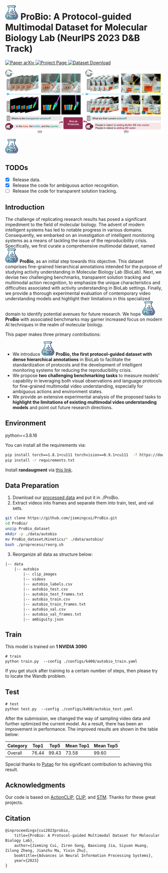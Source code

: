# ![](asset/icon.png) ProBio: A Protocol-guided Multimodal Dataset for Molecular Biology Lab (NeurIPS 2023 D&B Track)
<p align="left">
    <!-- <a href='https://scenediffuser.github.io/paper.pdf'>
      <img src='https://img.shields.io/badge/Paper-PDF-red?style=plastic&logo=adobeacrobatreader&logoColor=red' alt='Paper PDF'>
    </a> -->
    <a href='https://arxiv.org/abs/2311.00556'>
      <img src='https://img.shields.io/badge/Paper-arXiv-red?style=plastic&logo=arXiv&logoColor=red' alt='Paper arXiv'>
    </a>
    <a href='https://probio-dataset.github.io/'>
      <img src='https://img.shields.io/badge/Project-Page-blue?style=plastic&logo=Google%20chrome&logoColor=blue' alt='Project Page'>
    </a>
    <a href='https://drive.google.com/file/d/1IBHlKTDnBTdENKykp0s_ps6HvSuFvDLX/view'>
      <img src='https://img.shields.io/badge/Dataset-Download-green?style=plastic&logo=Google%20Drive&logoColor=green' alt='Dataset Download'>
    </a>
    <!-- <a href='https://huggingface.co/spaces/SceneDiffuser/SceneDiffuserDemo'>
      <img src='https://img.shields.io/badge/Demo-HuggingFace-yellow?style=plastic&logo=AirPlay%20Video&logoColor=yellow' alt='HuggingFace'>
    </a>
    <a href='https://drive.google.com/drive/folders/1CKJER3CnVh0o8cwlN8a2c0kQ6HTEqvqj?usp=sharing'>
      <img src='https://img.shields.io/badge/Model-Checkpoints-orange?style=plastic&logo=Google%20Drive&logoColor=orange' alt='Checkpoints'> -->
    <!-- </a> -->
</p>

![](asset/probio-teaser.png)

![](asset/icon.png)
## TODOs
- [x] Release data.
- [x] Release the code for ambiguous action recognition.
- [ ] Release the code for transparent solution tracking.

## Introduction
The challenge of replicating research results has posed a significant impediment to the field of molecular biology. The advent of modern intelligent systems has led to notable progress in various domains. Consequently, we embarked on an investigation of intelligent monitoring systems as a means of tackling the issue of the reproducibility crisis. Specifically, we first curate a comprehensive multimodal dataset, named ![](asset/icon.png) **ProBio**, as an initial step towards this objective. This dataset comprises fine-grained hierarchical annotations intended for the purpose of studying activity understanding in Molecular Biology Lab (BioLab). Next, we devise two challenging benchmarks, transparent solution tracking and multimodal action recognition, to emphasize the unique characteristics and difficulties associated with activity understanding in BioLab settings. Finally, we provide a thorough experimental evaluation of contemporary video understanding models and highlight their limitations in this specialized domain to identify potential avenues for future research. We hope ![](asset/icon.png) **ProBio** with associated benchmarks may garner increased focus on modern AI techniques in the realm of molecular biology.

This paper makes three primary contributions:
- We introduce ![](asset/icon.png) **ProBio, the first protocol-guided dataset with dense hierarchical annotations** in
BioLab to facilitate the standardization of protocols and the development of intelligent monitoring
systems for reducing the reproducibility crisis.
- We propose **two challenging benchmarking tasks** to measure models’ capability in leveraging
both visual observations and language protocols for fine-grained multimodal video understanding,
especially for ambiguous actions and environment states.
- We provide an extensive experimental analysis of the proposed tasks to **highlight the limitations of
existing multimodal video understanding models** and point out future research directions.
## Environment
python==3.8.16

You can install all the requirements via:
```bash
pip install torch==1.8.1+cu111 torchvision==0.9.1+cu111  -f https://download.pytorch.org/whl/torch_stable.html
pip install -r requirements.txt
```
Install **randaugment** via [this link](https://github.com/ildoonet/pytorch-randaugment/blob/master/setup.py).

## Data Preparation
1. Download our [processed data](https://drive.google.com/file/d/1IBHlKTDnBTdENKykp0s_ps6HvSuFvDLX/view?usp=sharing) and put it in ./ProBio.
2. Extract videos into frames and separate them into train, test, and val sets.
```bash
git clone https://github.com/jiemingcui/ProBio.git
cd ProBio/
unzip ProBio_dataset
mkdir -p ./data/autobio
mv ProBio_dataset/Kinetics/* ./data/autobio/
bash ./proprecess/reorg.sh
```

3. Reorganize all data as structure below:
```text
|-- data
    |-- autobio
        |-- clip_images
        |-- videos
        |-- autobio_labels.csv
        |-- autobio_test.csv
        |-- autobio_test_frames.txt
        |-- autobio_train.csv
        |-- autobio_train_frames.txt
        |-- autobio_val.csv
        |-- autobio_val_frames.txt
        |-- ambiguity.json
```

## Train
This model is trained on **1 NVIDIA 3090**
```
# train 
python train.py  --config ./configs/k400/autobio_train.yaml
```
If you get stuck after training to a certain number of steps, then please try to locate the Wandb problem.

## Test 
```
# test
python test.py  --config ./configs/k400/autobio_test.yaml
```

After the submission, we changed the way of sampling video data and further optimized the current model. As a result, there has been an improvement in performance. The improved results are shown in the table below:

| Category | Top1  | Top5  | Mean Top1 | Mean Top5 |
|----------|-------|-------|-----------|-----------|
| Overall  | 76.44 | 99.43 | 73.58     | 99.60     |

Special thanks to [Putao](https://putao537.github.io/) for his significant contribution to achieving this result.


## Acknowledgments
Our code is based on [ActionCLIP](https://github.com/sallymmx/ActionCLIP), [CLIP](https://github.com/openai/CLIP), and [STM](https://openaccess.thecvf.com/content_ICCV_2019/papers/Jiang_STM_SpatioTemporal_and_Motion_Encoding_for_Action_Recognition_ICCV_2019_paper.pdf). Thanks for these great projects.

## Citation
```text
@inproceedings{cui2023probio,
    title={ProBio: A Protocol-guided Multimodal Dataset for Molecular Biology Lab},
    author={Jieming Cui, Ziren Gong, Baoxiong Jia, Siyuan Huang, Zilong Zheng, Jianzhu Ma, Yixin Zhu},
    booktitle={Advances in Neural Information Processing Systems},
    year={2023}
}
```

